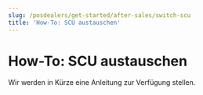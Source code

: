 ```yaml
---
slug: /posdealers/get-started/after-sales/switch-scu
title: 'How-To: SCU austauschen'
---
```


# How-To: SCU austauschen

Wir werden in Kürze eine Anleitung zur Verfügung stellen.
